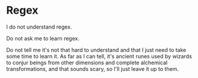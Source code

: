 # Regex



I do not understand regex.

Do not ask me to learn regex.

Do not tell me it's not that hard to understand and that I just need to take some time to learn it.
As far as I can tell, it's ancient runes used by wizards to conjur beings from other dimensions and complete alchemical transformations, and that sounds scary, so I'll just leave it up to them.
